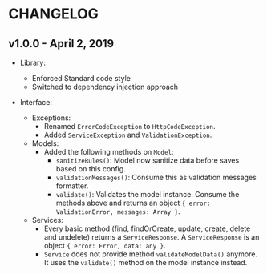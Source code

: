 # CHANGELOG

## v1.0.0 - April 2, 2019

- Library:
  - Enforced Standard code style
  - Switched to dependency injection approach

- Interface:
  - Exceptions:
    - Renamed `ErrorCodeException` to `HttpCodeException`.
    - Added `ServiceException` and `ValidationException`.
  - Models:
    - Added the following methods on `Model`:
      - `sanitizeRules()`: Model now sanitize data before saves based on this config.
      - `validationMessages()`: Consume this as validation messages formatter.
      - `validate()`: Validates the model instance. Consume the methods above and returns an object `{ error: ValidationError, messages: Array }`.
  - Services:
    - Every basic method (find, findOrCreate, update, create, delete and undelete) returns a `ServiceResponse`. A `ServiceResponse` is an object `{ error: Error, data: any }`.
    -  `Service` does not provide method `validateModelData()` anymore. It uses the `validate()` method on the model instance instead.